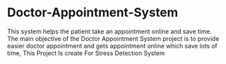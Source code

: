 # Doctor-Appointment-System
 This system helps the patient take an appointment online and save time.   The main objective of the Doctor Appointment  System project is to provide easier doctor appointment and gets appointment online which save lots of time, This Project Is create For Stress Detection System
